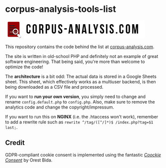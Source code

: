 # corpus-analysis-tools-list

![corpus-analysis.com](https://github.com/IngoKl/corpus-analysis-tools-list/blob/master/img/corpus-analysis.com.png)

This repository contains the code behind the list at [corpus-analysis.com](https://corpus-analysis.com). 

The site is written in old-school PHP and definitely not an example of great software engineering. That being said, you're more than welcome to optimize the code!

The **architecture** is a bit odd: 
The actual data is stored in a Google Sheets sheet. This sheet, which effectively works as a multiuser backend, is then being downloaded as a CSV file and processed.

If you want to **run your own version**, you simply need to change and rename `config.default.php` to `config.php`. Also, make sure to remove the analytics code and change the copyright/impressum.

If you want to run this on **NGINX** (i.e. the .htaccess won't work), remember to add a rewrite rule such as `rewrite ^/tag/([^/]*)$ /index.php?tag=$1 last;`.

## Credit

GDPR-compliant cookie consent is implemented using the fantastic [*Coockie Consent*](https://github.com/orestbida/cookieconsent) by Orest Bida.
